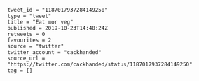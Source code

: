 ```
tweet_id = "1187017937284149250"
type = "tweet"
title = "Eat mor veg"
published = 2019-10-23T14:48:24Z
retweets = 0
favourites = 2
source = "twitter"
twitter_account = "cackhanded"
source_url = "https://twitter.com/cackhanded/status/1187017937284149250"
tag = []
```

<p class='image'><img src='http://mnf.m17s.net/2019/10/23/EHkihPwWkAIdhOy.jpg' alt=''></p>

